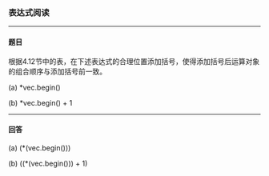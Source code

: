 ### 表达式阅读
***
#### 题目

根据4.12节中的表，在下述表达式的合理位置添加括号，使得添加括号后运算对象的组合顺序与添加括号前一致。  

(a) *vec.begin()  

(b) *vec.begin() + 1

***
#### 回答

(a) (*(vec.begin()))  

(b) ((*(vec.begin())) + 1)

